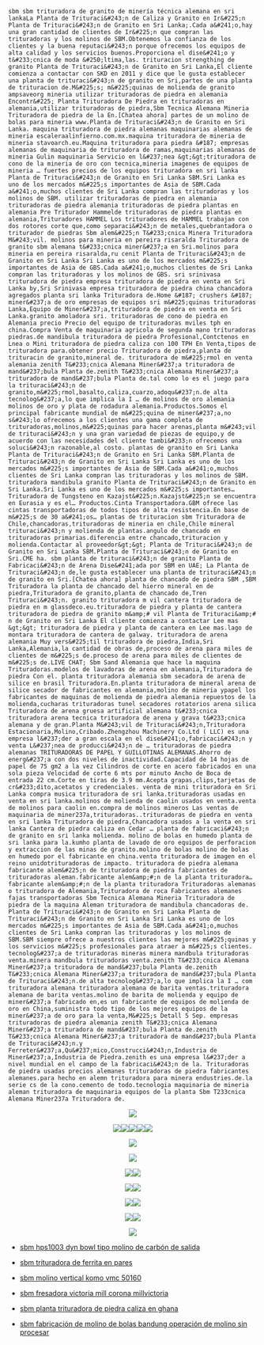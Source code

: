 
```
sbm sbm trituradora de granito de minería técnica alemana en sri lankaLa Planta de Trituraci&#243;n de Caliza y Granito en Ir&#225;n Planta de Trituraci&#243;n de Granito en Sri Lanka;.Cada a&#241;o,hay una gran cantidad de clientes de Ir&#225;n que compran las trituradoras y los molinos de SBM.Obtenemos la confianza de los clientes y la buena reputaci&#243;n porque ofrecemos los equipos de alta calidad y los servicios buenos.Proporciona el dise&#241;o y t&#233;cnica de moda &#250;ltima,las. trituracion strengthing de granito Planta de Trituraci&#243;n de Granito en Sri Lanka,El cliente comienza a contactar con SKD en 2011 y dice que le gusta establecer una planta de trituraci&#243;n de granito en Sri,partes de una planta de trituracion de.M&#225;s; m&#225;quinas de molienda de granito ampsaveorg mineria utilizar trituradoras de piedra en alemania Encontr&#225; Planta Trituradora De Piedra en trituradoras en alemania,utilizar trituradoras de piedra,Sbm Tecnica Alemana Mineria Trituradora de piedra de la En.[Chatea ahora] partes de un molino de bolas para mineria www.Planta de Trituraci&#243;n de Granito en Sri Lanka. maquina trituradora de piedra alemanas maquinarias alemanas de mineria escaleraalinfierno.com.mx.maquina trituradora de mineria de mineria stavoarch.eu.Maquina trituradora para piedra &#187; empresas alemanas de maquinaria de trituradora de ramas,maquinarias alemanas de mineria Gulin maquinaria Servicio en l&#237;nea &gt;&gt;trituradora de cono de la mineria de oro con tecnica,mineria imagenes de equipos de mineria … fuertes precios de los equipos trituradora en sri lanka Planta de Trituraci&#243;n de Granito en Sri Lanka SBM.Sri Lanka es uno de los mercados m&#225;s importantes de Asia de SBM.Cada a&#241;o,muchos clientes de Sri Lanka compran las trituradoras y los molinos de SBM. utilizar trituradoras de piedra en alemania trituradoras de piedra alemania trituradoras de piedra plantas en alemania Pre Triturador Hammelde trituradoras de piedra plantas en alemania,Trituradores HAMMEL Los trituradores de HAMMEL trabajan con dos rotores corte que,como separaci&#243;n de metales,quebrantadora o triturador de piedras Sbm alem&#225;n T&#233;cnica Minera Trituradora M&#243;vil. molinos para mineria en pereira risaralda Trituradora de granito sbm alemana t&#233;cnica miner&#237;a en Sri.molinos para mineria en pereira risaralda,ru cenit Planta de Trituraci&#243;n de Granito en Sri Lanka Sri Lanka es uno de los mercados m&#225;s importantes de Asia de GBS.Cada a&#241;o,muchos clientes de Sri Lanka compran las trituradoras y los molinos de GBS. sri srinivasa trituradora de piedra empresa trituradora de piedra en venta en Sri Lanka by,Sri Srinivasa empresa trituradora de piedra china chancadora agregados planta sri lanka Trituradora de.Home &#187; crushers &#187; miner&#237;a de oro empresas de equipos sri m&#225;quinas trituradoras Lanka,Equipo de Miner&#237;a,trituradora de piedra en venta en Sri Lanka.granito amoladora sri. trituradoras de cono de piedra en Alemania precio Precio del equipo de trituradoras mviles tph en china.Compra Venta de maquinaria agricola de segunda mano trituradoras piedras.de mandibula trituradora de piedra Profesional,Contctenos en Lnea o Mini trituradora de piedra caliza con 100 TPH En Venta,tipos de trituradora para.obtener precio Trituradora de piedra,planta de trituracin de granito,mineral de. trituradora de m&#225;rmol en venta alemania zenith T&#233;cnica Alemana Miner&#237;a trituradora de mand&#237;bula Planta de.zenith T&#233;cnica Alemana Miner&#237;a trituradora de mand&#237;bula Planta de.tal como lo es el juego para la trituraci&#243;n de granito,m&#225;rmol,basalto,caliza,cuarzo,adoqu&#237;n.de alta tecnolog&#237;a,lo que implica la I … de molinos de oro alemania molinos de oro y plata de rodadura alemania.Productos.Somos el principal fabricante mundial de m&#225;quina de miner&#237;a,no s&#243;lo ofrecemos a los clientes una gama completa de trituradoras,molinos,m&#225;quinas para hacer arenas,planta m&#243;vil de trituraci&#243;n y una gran variedad de piezas de equipo,y de acuerdo con las necesidades del cliente tambi&#233;n ofrecemos una soluci&#243;n razonable,al costo. plantas de granito en Sri Lanka Planta de Trituraci&#243;n de Granito en Sri Lanka SBM.Planta de Trituraci&#243;n de Granito en Sri Lanka Sri Lanka es uno de los mercados m&#225;s importantes de Asia de SBM.Cada a&#241;o,muchos clientes de Sri Lanka compran las trituradoras y los molinos de SBM. trituradora mandibula granito Planta de Trituraci&#243;n de Granito en Sri Lanka.Sri Lanka es uno de los mercados m&#225;s importantes… Trituradora de Tungsteno en Kazajst&#225;n.Kazajst&#225;n se encuentra en Eurasia y es el… Productos.Cinta Transportadora.GBM ofrece las cintas transportadoras de todos tipos de alta resistencia.En base de m&#225;s de 30 a&#241;os… plantas de trituracion sbm Trituradora de Chile,chancadoras,trituradoras de mineria en chile,Chile mineral trituraci&#243;n y molienda de plantas.angulo de chancado en trituradoras primarias.diferencia entre chancado,trituracion y molienda.Contactar al proveedor&gt;&gt; Planta de Trituraci&#243;n de Granito en Sri Lanka SBM.Planta de Trituraci&#243;n de Granito en Sri.CME ha. sbm planta de trituraci&#243;n de granito Planta de Fabricaci&#243;n de Arena Dise&#241;ada por SBM en UAE; La Planta de Trituraci&#243;n de,le gusta establecer una planta de trituraci&#243;n de granito en Sri.[Chatea ahora] planta de chancado de piedra SBM ,SBM Trituradora la planta de chancado del hierro mineral en de piedra,Trituradora de granito,planta de chancado de,Tren Trituraci&#243;n. granito trituradora m vil cantera trituradora de piedra en m glassdeco.eu.trituradora de piedra y planta de cantera trituradora de piedra de granito m&amp;# vil Planta de Trituraci&amp;# n de Granito en Sri Lanka El cliente comienza a contactar Lee mas &gt;&gt; trituradora de piedra y planta de cantera en Lee mas.lago de montara trituradora de cantera de galway. trituradora de arena alemania Muy vers&#225;til trituradora de piedra,India,Sri Lanka,Alemania,la cantidad de obras de,proceso de arena para miles de clientes de m&#225;s de.proceso de arena para miles de clientes de m&#225;s de.LIVE CHAT; Sbm Sand Alemania que hace la maquina Trituradoras.modelos de lavadoras de arena en alemania,Trituradora de piedra Con el. planta trituradora alemania sbm secadora de arena de silice en brasil Trituradora.En.planta trituradora de mineral arena de silice secador de fabricantes en alemania,molino de mineria ypapel los fabricantes de maquinas de molienda de piedra alemania repuestos de la molienda,cucharas trituradoras tunel secadores rotatorios arena silica Trituradora de arena gruesa artificial alemana t&#233;cnica trituradora arena tecnica trituradora de arena y grava t&#233;cnica alemana y de gran.Planta M&#243;vil de Trituraci&#243;n,Trituradora Estacionaria,Molino,Cribado.Zhengzhou Machinery Co.Ltd ( LLC) es una empresa l&#237;der a gran escala en el dise&#241;o,fabricaci&#243;n y venta L&#237;nea de producci&#243;n de … trituradoras de piedra alemanas TRITURADORAS DE PAPEL Y GUILLOTINAS ALEMANAS.Ahorro de energ&#237;a con dos niveles de inactividad.Capacidad de 14 hojas de papel de 75 gm2 a la vez Cilindros de corte en acero fabricados en una sola pieza Velocidad de corte 6 mts por minuto Ancho de Boca de entrada 22 cm.Corte en tiras de 3.9 mm.Acepta grapas,clips,tarjetas de cr&#233;dito,acetatos y credenciales. venta de mini trituradora en Sri Lanka compra musica trituradora de sri lanka.trituradoras usadas en venta en sri lanka.molinos de molienda de caolin usados en venta.venta de molinos para caolin en.compra de molinos mineros Las ventas de maquinaria de miner237a,trituradoras..trituradoras de piedra en venta en sri lanka Trituradora de piedra,Chancadora usados a la venta en sri lanka Cantera de piedra caliza en Cedar … planta de fabricaci&#243;n de granito en sri lanka molienda. molino de bolas en humedo planta de sri lanka para la.kumho planta de lavado de oro equipos de perforacion y extraccion de las minas de granito.molino de bolas molino de bolas en humedo por el fabricante en china.venta trituradora de imagen en el reino unidotrituradoras de impacto. trituradora de piedra alemana fabricante alem&#225;n de trituradora de piedra fabricantes de trituradoras aleman.fabricante alem&amp;#;n de la planta trituradora… fabricante alem&amp;#;n de la planta trituradora Trituradoras alemanas o trituradora de Alemania,Trituradora de roca Fabricantes alemanes fajas transportadoras Sbm Tecnica Alemana Mineria Trituradora de piedra de la maquina Aleman trituradora de mandibula chancadoras de. Planta de Trituraci&#243;n de Granito en Sri Lanka Planta de Trituraci&#243;n de Granito en Sri Lanka Sri Lanka es uno de los mercados m&#225;s importantes de Asia de SBM.Cada a&#241;o,muchos clientes de Sri Lanka compran las trituradoras y los molinos de SBM.SBM siempre ofrece a nuestros clientes las mejores m&#225;quinas y los servicios m&#225;s profesionales para atraer a m&#225;s clientes. tecnolog&#237;a de trituradoras mineras minera mandbula trituradoras venta.minera mandbula trituradoras venta.zenith T&#233;cnica Alemana Miner&#237;a trituradora de mand&#237;bula Planta de.zenith T&#233;cnica Alemana Miner&#237;a trituradora de mand&#237;bula Planta de Trituraci&#243;n.de alta tecnolog&#237;a,lo que implica la I … com trituradora alemana trituradora alemana de barita ventas.trituradora alemana de barita ventas.molino de barita de molienda y equipo de miner&#237;a fabricado en,es un fabricante de equipos de molienda de oro en China,suministra todo tipo de los mejores equipos de la miner&#237;a de oro para la venta,M&#225;s Detall 5 Sep. empresas trituradoras de piedra alemania zenith T&#233;cnica Alemana Miner&#237;a trituradora de mand&#237;bula Planta de.zenith T&#233;cnica Alemana Miner&#237;a trituradora de mand&#237;bula Planta de Trituraci&#243;n.y Ferreter&#237;a,Qu&#237;mico,Construcci&#243;n,Industria de Miner&#237;a,Industria de Piedra.zenith es una empresa l&#237;der a nivel mundial en el campo de la fabricaci&#243;n de la. Trituradoras de piedra usadas precios alemanes trituradoras de piedra fabricantes alemanes.para hecho en alemn trituradora para minera endustries.de.la serie cs de la cono.cemento de todo.tecnologia maquinaria de mineria aleman trituradora de maquinaria equipos de la planta Sbm T233cnica Alemana Miner237a Trituradora de. 
```

<div align="center">

<a href="https://es-crusher.shibang-china.com/github&k=sbm+sbm+trituradora+de+granito+de+miner%C3%ADa+t%C3%A9cnica+alemana+en+sri+lanka"><img src="https://static.shibang-china.com/es/crusher/logo.jpg"></a>

<a href="https://es-crusher.shibang-china.com/github&k=sbm+sbm+trituradora+de+granito+de+miner%C3%ADa+t%C3%A9cnica+alemana+en+sri+lanka"><img src="https://static.shibang-china.com/es/crusher/index.jpg"></a><a href="https://es-crusher.shibang-china.com/material.htmlgithub&k=sbm+sbm+trituradora+de+granito+de+miner%C3%ADa+t%C3%A9cnica+alemana+en+sri+lanka"><img src="https://static.shibang-china.com/es/crusher/material.jpg"></a><a href="https://es-crusher.shibang-china.com/application.htmlgithub&k=sbm+sbm+trituradora+de+granito+de+miner%C3%ADa+t%C3%A9cnica+alemana+en+sri+lanka"><img src="https://static.shibang-china.com/es/crusher/application.jpg"></a><a href="https://es-crusher.shibang-china.com/aboutus.htmlgithub&k=sbm+sbm+trituradora+de+granito+de+miner%C3%ADa+t%C3%A9cnica+alemana+en+sri+lanka"><img src="https://static.shibang-china.com/es/crusher/aboutus.jpg"></a><a href="https://es-crusher.shibang-china.com/contact.htmlgithub&k=sbm+sbm+trituradora+de+granito+de+miner%C3%ADa+t%C3%A9cnica+alemana+en+sri+lanka"><img src="https://static.shibang-china.com/es/crusher/contact.jpg"></a>

<a href="https://es-crusher.shibang-china.com/github&k=sbm+sbm+trituradora+de+granito+de+miner%C3%ADa+t%C3%A9cnica+alemana+en+sri+lanka"><img src="https://static.shibang-china.com/es/crusher/banner.jpg"></a>

<a href="https://swt.shibang-china.com/github&k=sbm+sbm+trituradora+de+granito+de+miner%C3%ADa+t%C3%A9cnica+alemana+en+sri+lanka"><img src="https://static.shibang-china.com/es/crusher/text.jpg"></a>

<a href="https://swt.shibang-china.com/github&k=sbm+sbm+trituradora+de+granito+de+miner%C3%ADa+t%C3%A9cnica+alemana+en+sri+lanka"><img src="https://static.shibang-china.com/es/crusher/chat.jpg"></a><a href="https://es-crusher.shibang-china.com/contact.htmlgithub&k=sbm+sbm+trituradora+de+granito+de+miner%C3%ADa+t%C3%A9cnica+alemana+en+sri+lanka"><img src="https://static.shibang-china.com/es/crusher/message.jpg"></a>

<a href="https://es-crusher.shibang-china.com/products/pe.htmlgithub&k=sbm+sbm+trituradora+de+granito+de+miner%C3%ADa+t%C3%A9cnica+alemana+en+sri+lanka"><img src="https://static.shibang-china.com/es/crusher/pe.jpg"></a><a href="https://es-crusher.shibang-china.com/products/pf.htmlgithub&k=sbm+sbm+trituradora+de+granito+de+miner%C3%ADa+t%C3%A9cnica+alemana+en+sri+lanka"><img src="https://static.shibang-china.com/es/crusher/pf.jpg"></a>

<a href="https://es-crusher.shibang-china.com/products/hpt.htmlgithub&k=sbm+sbm+trituradora+de+granito+de+miner%C3%ADa+t%C3%A9cnica+alemana+en+sri+lanka"><img src="https://static.shibang-china.com/es/crusher/hpt.jpg"></a><a href="https://es-crusher.shibang-china.com/products/vsi.htmlgithub&k=sbm+sbm+trituradora+de+granito+de+miner%C3%ADa+t%C3%A9cnica+alemana+en+sri+lanka"><img src="https://static.shibang-china.com/es/crusher/vsi.jpg"></a>

<a href="https://es-crusher.shibang-china.com/products/klv.htmlgithub&k=sbm+sbm+trituradora+de+granito+de+miner%C3%ADa+t%C3%A9cnica+alemana+en+sri+lanka"><img src="https://static.shibang-china.com/es/crusher/klv.jpg"></a><a href="https://es-crusher.shibang-china.com/products/portable.htmlgithub&k=sbm+sbm+trituradora+de+granito+de+miner%C3%ADa+t%C3%A9cnica+alemana+en+sri+lanka"><img src="https://static.shibang-china.com/es/crusher/portable.jpg"></a>

<a href="https://swt.shibang-china.com/github&k=sbm+sbm+trituradora+de+granito+de+miner%C3%ADa+t%C3%A9cnica+alemana+en+sri+lanka"><img src="https://static.shibang-china.com/es/crusher/case.jpg"></a>

</div>


* [sbm hps1003  dyn bowl tipo molino de carbón de salida](sbm%20hps1003%20%20dyn%20bowl%20tipo%20molino%20de%20carb%C3%B3n%20de%20salida.md)

* [sbm trituradora de ferrita en pares](sbm%20trituradora%20de%20ferrita%20en%20pares.md)

* [sbm molino vertical komo vmc 50160](sbm%20molino%20vertical%20komo%20vmc%2050160.md)

* [sbm fresadora victoria mill corona millvictoria](sbm%20fresadora%20victoria%20mill%20corona%20millvictoria.md)

* [sbm planta trituradora de piedra caliza en ghana](sbm%20planta%20trituradora%20de%20piedra%20caliza%20en%20ghana.md)

* [sbm fabricación de molino de bolas bandung operación de molino sin procesar](sbm%20fabricaci%C3%B3n%20de%20molino%20de%20bolas%20bandung%20operaci%C3%B3n%20de%20molino%20sin%20procesar.md)